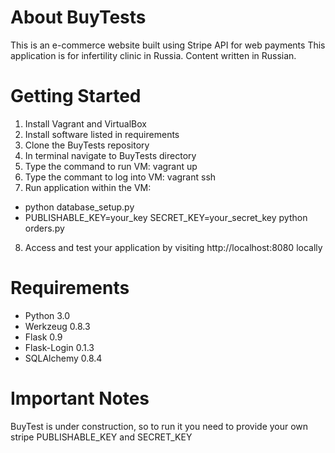 # About BuyTests
  This is an e-commerce website built using Stripe API for web payments
  This application is for infertility clinic in Russia. Content written 
  in Russian. 

# Getting Started

1. Install Vagrant and VirtualBox
2. Install software listed in requirements
3. Clone the BuyTests repository
4. In terminal navigate to BuyTests directory
5. Type the command to run VM: vagrant up
6. Type the commant to log into VM: vagrant ssh
7. Run application within the VM:
 - python database_setup.py
 - PUBLISHABLE_KEY=your_key SECRET_KEY=your_secret_key python orders.py 
8. Access and test your application by visiting http://localhost:8080 locally

# Requirements
 - Python 3.0
 - Werkzeug 0.8.3
 - Flask 0.9
 - Flask-Login 0.1.3
 - SQLAlchemy 0.8.4

# Important Notes

BuyTest is under construction, so to run it you need to provide your own
stripe PUBLISHABLE_KEY and SECRET_KEY





